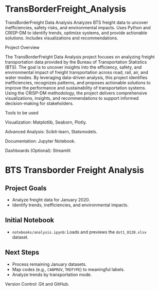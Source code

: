 # TransBorderFreight_Analysis
TransBorderFreight Data Analysis Analyzes BTS freight data to uncover inefficiencies, safety risks, and environmental impacts. Uses Python and CRISP-DM to identify trends, optimize systems, and provide actionable solutions. Includes visualizations and recommendations.

Project Overview

The TransBorderFreight Data Analysis project focuses on analyzing freight transportation data provided by the Bureau of Transportation Statistics (BTS). The goal is to uncover insights into the efficiency, safety, and environmental impact of freight transportation across road, rail, air, and water modes. By leveraging data-driven analysis, this project identifies inefficiencies, recognizes patterns, and proposes actionable solutions to improve the performance and sustainability of transportation systems. Using the CRISP-DM methodology, the project delivers comprehensive visualizations, insights, and recommendations to support informed decision-making for stakeholders.

Tools to be used

Visualization: Matplotlib, Seaborn, Plotly.

Advanced Analysis: Scikit-learn, Statsmodels.

Documentation: Jupyter Notebook.

Dashboards (Optional): Streamlit


# BTS Transborder Freight Analysis

## Project Goals
- Analyze freight data for January 2020.
- Identify trends, inefficiencies, and environmental impacts.

## Initial Notebook
- `notebooks/analysis.ipynb`: Loads and previews the `dot1_0120.xlsx` dataset.

## Next Steps
- Process remaining January datasets.
- Map codes (e.g., `CANPROV`, `TRDTYPE`) to meaningful labels.
- Analyze trends by transportation mode.

Version Control: Git and GitHub.
